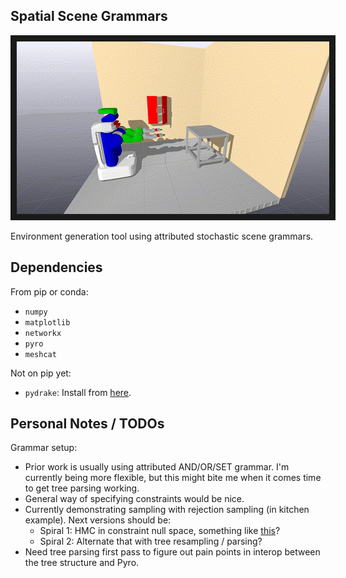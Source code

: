 Spatial Scene Grammars
-------------

<img src="examples/kitchen/demo_rooms.gif" 
alt="Preview of some generated rooms" border="10" />

Environment generation tool using attributed stochastic scene grammars.

## Dependencies

From pip or conda:
- `numpy`
- `matplotlib`
- `networkx`
- `pyro`
- `meshcat`

Not on pip yet:
- `pydrake`: Install from [here](https://drake.mit.edu/python_bindings.html).


## Personal Notes / TODOs

Grammar setup:
- Prior work is usually using attributed AND/OR/SET grammar. I'm currently being more flexible,
but this might bite me when it comes time to get tree parsing working.
- General way of specifying constraints would be nice.
- Currently demonstrating sampling with rejection sampling (in kitchen example). Next versions should be:
  - Spiral 1: HMC in constraint null space, something like [this](https://dritchie.github.io/pdf/hmc.pdf)?
  - Spiral 2: Alternate that with tree resampling / parsing?
- Need tree parsing first pass to figure out pain points in interop between the tree structure and Pyro.
